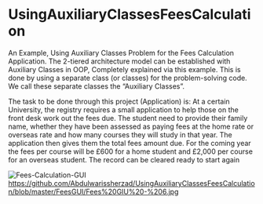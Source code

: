 # UsingAuxiliaryClassesFeesCalculation
An Example, Using Auxiliary Classes  Problem for the Fees Calculation Application.
The 2-tiered architecture model can be established with Auxiliary Classes in OOP, Completely explained via this example. This is done by using a separate class (or classes) for the problem-solving code. We call these separate classes the “Auxiliary Classes”.

The task to be done through this project (Application) is:
At a certain University, the registry requires a small application to help those on the front desk work out the fees due.
The student need to provide their family name, whether they have been assessed as paying fees at the home rate or overseas rate and how many courses they will study in that year.
The application then gives them the total fees amount due. For the coming year the fees per course will be £600 for a home student and £2,000 per course for an overseas student. The record can be cleared ready to start again


![Fees-Calculation-GUI](https://github.com/Abdulwarissherzad/UsingAuxiliaryClassesFeesCalculation/assets/58654136/4f386fc7-4411-4425-a8de-c8bee831aa50)
https://github.com/Abdulwarissherzad/UsingAuxiliaryClassesFeesCalculation/blob/master/FeesGUI/Fees%20GIU%20-%206.jpg
